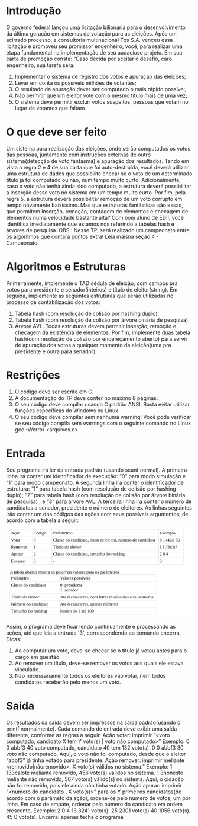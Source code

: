 # Introdução
O governo federal lançou uma licitação bilionária para o desenvolvimento da última geração em
sistemas de votação para as eleições. Após um acirrado processo, a consultoria multinacional Tps
S.A. venceu essa licitação e promoveu seu promissor engenheiro, você, para realizar uma etapa
fundamental na implementação de seu audacioso projeto.
Em sua carta de promoção consta: “Caso decida por aceitar o desafio, caro engenheiro, sua tarefa
será:
1. Implementar o sistema de registro dos votos e apuração das eleições;
2. Levar em conta os possíveis milhões de votantes;
3. O resultado da apuração dever ser computado o mais rápido possível;
4. Não permitir que um eleitor vote com o mesmo título mais de uma vez;
5. O sistema deve permitir excluir votos suspeitos: pessoas que votam no lugar de votantes que
faltam.

# O que deve ser feito
Um sistema para realização das eleições, onde serão computados os votos das pessoas, juntamente
com instruções externas de outro sistema(detecção de voto fantasma) e apuração dos resultados.
Tendo em vista a regra 2 e 4 de sua carta que foi auto-destruída, você deverá utilizar uma estrutura
de dados que possibilite checar se o voto de um determinado título já foi computado ou não, num
tempo muito curto. Adicionalmente, caso o voto não tenha ainda sido computado, a estrutura deverá
possibilitar a inserção desse voto no sistema em um tempo muito curto. Por fim, pela regra 5, a
estrutura deverá possibilitar remoção de um voto corrupto em tempo novamente baixíssimo.
Mas que estruturas fantásticas são essas, que permitem inserção, remoção, contagem de elementos e
checagem de elementos numa velocidade bastante alta? Com bom aluno de EDII, você identifica
imediatamente que estamos nos referindo a tabelas hash e árvores de pesquisa.
OBS.: Nesse TP, será realizado um campeonato entre os algoritmos que contará pontos extra! Leia
maisna seção 4 - Campeonato.

# Algoritmos e Estruturas
Primeiramente, implemente o TAD cédula de eleição, com campos pra votos para presidente e
senador(inteiros) e título de eleitor(string).
Em seguida, implemente as seguintes estruturas que serão utilizadas no processo de contabilização
dos votos:
1. Tabela hash (com resolução de colisão por hashing duplo).
2. Tabela hash (com resolução de colisão por árvore binária de pesquisa).
3. Árvore AVL.
Todas estruturas devem permitir inserção, remoção e checagem da existência de elementos.
Por fim, implemente duas tabela hash(com resolução de colisão por endereçamento aberto) para
servir de apuração dos votos a qualquer momento da eleição(uma pra presidente e outra para
senador).

# Restrições
1. O código deve ser escrito em C.
2. A documentação do TP deve conter no máximo 8 páginas.
3. O seu código deve compilar usando C padrão ANSI. Basta evitar utilizar funções específicas
do Windows ou Linux.
4. O seu código deve compilar sem nenhuma warning! Você pode verificar se seu código
compila sem warnings com o seguinte comando no Linux
gcc -Werror <arquivos.c>

# Entrada
Seu programa irá ler da entrada padrão (usando scanf normal).
A primeira linha irá conter um identificador de execução: “0” para modo simulação e “1” para
modo campeonato.
A segunda linha irá conter o identificador de estrutura: “1” para tabela hash (com resolução de
colisão por hashing duplo); “2” para tabela hash (com resolução de colisão por árvore binária de
pesquisa) , e “3” para árvore AVL.
A terceira linha irá conter o número de candidatos a senador, presidente e número de eleitores. As
linhas seguintes irão conter um dos códigos das ações com seus possíveis argumentos, de acordo
com a tabela a seguir:

![alt text](prints/entrada.png "Entrada")

Assim, o programa deve ficar lendo continuamente e processando as ações, até que leia a entrada
'3', correspondendo ao comando encerra.
Dicas:
1. Ao computar um voto, deve-se checar se o título já votou antes para o cargo em questão.
2. Ao remover um título, deve-se remover os votos aos quais ele estava vinculado.
3. Não necessariamente todos os eleitores vão votar, nem todos candidatos receberão pelo
menos um voto.

# Saída
Os resultados da saída devem ser impressos na saída padrão(usando o printf normalmente). Cada
comando de entrada deve exibir uma saída diferente, conforme as regras a seguir:
Ação votar: imprimir “<voto computado, candidato X tem Y voto(s) | voto não computado>”
Exemplo:
0 0 abbf3 40
voto computado, candidato 40 tem 132 voto(s).
0 0 abbf3 30
voto não computado.
Aqui, o voto não foi computado, desde que o eleitor “abbf3” já tinha votado para presidente.
Ação remover: imprimir meliante <removido|nãoremovido>, X voto(s) válidos no sistema.”
Exemplo:
1 133calote
meliante removido, 456 voto(s) válidos no sistema.
1 3honesto
meliante não removido, 567 voto(s) válido(s) no sistema.
Aqui, o cidadão não foi removido, pois ele ainda não tinha votado.
Ação apurar: imprimir “<numero do candidato , X voto(s)>” para os Y primeiros candidatos(de
acordo com o parâmeto da ação), ordene-os pelo número de votos, um por linha. Em caso de
empate, ordenar pelo número do candidato em ordem crescente, Exemplo:
2 0 4
13 3241 voto(s).
25 2301 voto(s)
40 1056 voto(s).
45 0 voto(s).
Encerra: apenas fecha o programa
